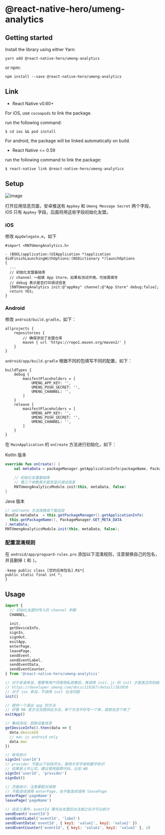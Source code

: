 # @react-native-hero/umeng-analytics

## Getting started

Install the library using either Yarn:

```
yarn add @react-native-hero/umeng-analytics
```

or npm:

```
npm install --save @react-native-hero/umeng-analytics
```

## Link

- React Native v0.60+

For iOS, use `cocoapods` to link the package.

run the following command:

```
$ cd ios && pod install
```

For android, the package will be linked automatically on build.

- React Native <= 0.59

run the following command to link the package:

```
$ react-native link @react-native-hero/umeng-analytics
```

## Setup

![image](https://user-images.githubusercontent.com/2732303/77606227-ded8b680-6f51-11ea-9aa4-0378e79deaa7.png)

打开应用信息页面，安卓推送有 `Appkey` 和 `Umeng Message Secret` 两个字段，iOS 只有 `Appkey` 字段，后面将用这些字段初始化友盟。

### iOS

修改 `AppDelegate.m`，如下

```oc
#import <RNTUmengAnalytics.h>

- (BOOL)application:(UIApplication *)application didFinishLaunchingWithOptions:(NSDictionary *)launchOptions
{
  ...
  // 初始化友盟基础库
  // channel 一般填 App Store，如果有测试环境，可按需填写
  // debug 表示是否打印调试信息
  [RNTUmengAnalytics init:@"appKey" channel:@"App Store" debug:false];
  return YES;
}
```

### Android

修改 `android/build.gradle`，如下：

```
allprojects {
    repositories {
        // 确保添加了友盟仓库
        maven { url 'https://repo1.maven.org/maven2/' }
    }
}
```

`android/app/build.gradle` 根据不同的包填写不同的配置，如下：

```
buildTypes {
    debug {
        manifestPlaceholders = [
            UMENG_APP_KEY: '',
            UMENG_PUSH_SECRET: '',
            UMENG_CHANNEL: '',
        ]
    }
    release {
        manifestPlaceholders = [
            UMENG_APP_KEY: '',
            UMENG_PUSH_SECRET: '',
            UMENG_CHANNEL: '',
        ]
    }
}
```

在 `MainApplication` 的 `onCreate` 方法进行初始化，如下：

Kotlin 版本

```kotlin
override fun onCreate() {
    val metaData = packageManager.getApplicationInfo(packageName, PackageManager.GET_META_DATA).metaData

    // 初始化友盟基础库
    // 第三个参数表示是否显示调试信息
    RNTUmengAnalyticsModule.init(this, metaData, false)
}
```

Java 版本

```java
// onCreate 方法体换成下面这段
Bundle metaData  = this.getPackageManager().getApplicationInfo(
  this.getPackageName(), PackageManager.GET_META_DATA
).metaData;
RNTUmengAnalyticsModule.init(this, metaData, false);  
```

### 配置混淆规则

在 `android/app/proguard-rules.pro` 添加以下混淆规则，注意替换自己的包名，并且删掉 `[` 和 `]`。

```
-keep public class [您的应用包名].R$*{
public static final int *;
}
```

## Usage

```js
import {
  // 初始化友盟时传入的 channel 参数
  CHANNEL,

  init,
  getDeviceInfo,
  signIn,
  signOut,
  exitApp,
  enterPage,
  leavePage,
  sendEvent,
  sendEventLabel,
  sendEventData,
  sendEventCounter,
} from '@react-native-hero/umeng-analytics'

// 对于安卓来说，需要等用户同意隐私政策后，再调用 init，js 的 init 才是真正的初始化
// https://developer.umeng.com/docs/119267/detail/182050
// 对于 ios 来说，不调用 init 也没问题
init()

// 提供一个退出 app 的方法
// 好像 RN 官方也没提供此方法，单个方法不好写一个库，就放在这个库了
exitApp()

// 集成测试，获取设备信息
getDeviceInfo().then(data => {
  data.deviceId
  // mac is android only
  data.mac
})

// 帐号统计
signIn('userId')
// provider 不能以下划线开头，使用大写字母和数字标识
// 如果是上市公司，建议使用股票代码，比如 WB
signIn('userId', 'provider')
signOut()

// 页面统计，注意要配对调用
// 不能连续调用 enterPage，也不能连续调用 leavePage
enterPage('pageName')
leavePage('pageName')

// 自定义事件，eventId 需先在友盟后台注册之后才可以统计
sendEvent('eventId')
sendEventLabel('eventId', 'label')
sendEventData('eventId', { key1: 'value1', key2: 'value2' })
sendEventCounter('eventId', { key1: 'value1', key2: 'value2' }, 1)
```
